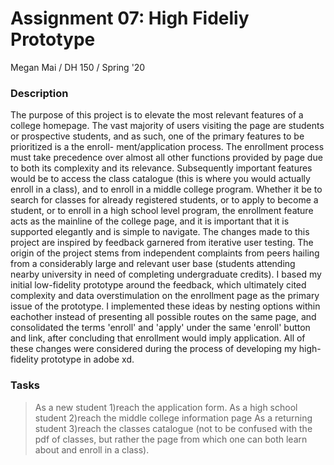 # Assignment 07: High Fideliy Prototype
Megan Mai / DH 150 / Spring '20
### Description
The purpose of this project is to elevate the most relevant features of a college homepage. The vast majority of users visiting
the page are students or prospective students, and as such, one of the primary features to be prioritized is a the enroll-
ment/application process. The enrollment process must take precedence over almost all other functions provided by
page due to both its complexity and its relevance. Subsequently important features would be to access the class catalogue (this is where you would actually enroll in a class), and to enroll in a middle college program. Whether it be to search for classes for already registered students, or to apply to become a student, or to enroll 
in a high school level program, the enrollment feature acts as the mainline of the college page, and it is important that 
it is supported elegantly and is simple to navigate. 
The changes made to this project are inspired by feedback garnered from iterative user testing. The origin of the project 
stems from independent complaints from peers hailing from a considerably large and relevant user base (students attending nearby university in need of completing 
undergraduate credits). I based my initial low-fidelity prototype around the feedback, which ultimately cited complexity and data overstimulation on the enrollment page
as the primary issue of the prototype. I implemented these ideas by nesting options within eachother instead of presenting all possible routes on the same page, and consolidated the terms 'enroll' and 'apply' under the same 'enroll' button and link, after concluding that enrollment would imply application. All of these changes were considered during the process of developing my high-fidelity prototype in adobe xd.

### Tasks
> As a new student
1)reach the application form.
> As a high school student
2)reach the middle college information page
> As a returning student 
3)reach the classes catalogue (not to be confused with the pdf of classes, but rather the page from which one can both learn about and enroll in a class).
